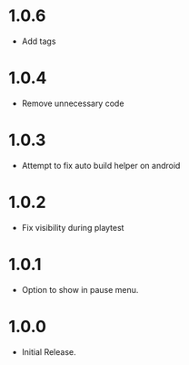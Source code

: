 # 1.0.6
- Add tags

# 1.0.4
- Remove unnecessary code

# 1.0.3
- Attempt to fix auto build helper on android

# 1.0.2
- Fix visibility during playtest

# 1.0.1
- Option to show in pause menu.

# 1.0.0
- Initial Release.

